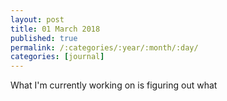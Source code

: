 ```yaml
---
layout: post
title: 01 March 2018
published: true
permalink: /:categories/:year/:month/:day/
categories: [journal]
---
```


What I'm currently working on is figuring out what 